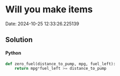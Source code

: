 # Will you make items

Date: 2024-10-25 12:33:26.225139

## Solution

#### Python
```python
def zero_fuel(distance_to_pump, mpg, fuel_left):
    return mpg*fuel_left >= distance_to_pump
 ```